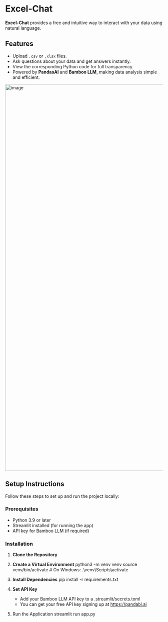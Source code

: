 # Excel-Chat

**Excel-Chat** provides a free and intuitive way to interact with your data using natural language. 

## Features
- Upload `.csv` or `.xlsx` files.
- Ask questions about your data and get answers instantly.
- View the corresponding Python code for full transparency.
- Powered by **PandasAI** and **Bamboo LLM**, making data analysis simple and efficient.


<img width="1231" alt="image" src="https://github.com/user-attachments/assets/e2c31e70-7949-4478-b73a-ba0745e5c983" />

## Setup Instructions

Follow these steps to set up and run the project locally:

### Prerequisites
- Python 3.9 or later
- Streamlit installed (for running the app)
- API key for Bamboo LLM (if required)

### Installation
1. **Clone the Repository**

2. **Create a Virtual Environment**
      python3 -m venv venv
      source venv/bin/activate  # On Windows: .\venv\Scripts\activate

3. **Install Dependencies**
     pip install -r requirements.txt

4. **Set API Key**
     - Add your Bamboo LLM API key to a .streamlit/secrets.toml
     - You can get your free API key signing up at https://pandabi.ai

5. Run the Application
    streamlit run app.py

